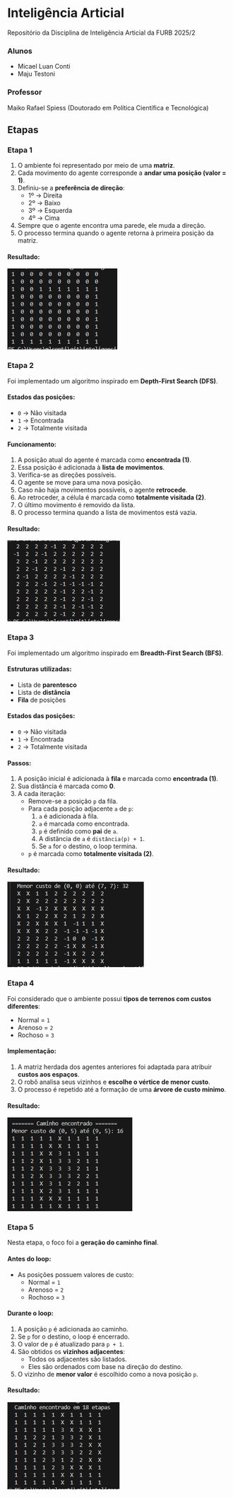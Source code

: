 # Inteligência Articial 

Repositório da Disciplina de Inteligência Articial da FURB 2025/2

### Alunos
- Micael Luan Conti
- Maju Testoni

### Professor
Maiko Rafael Spiess (Doutorado em Política Científica e Tecnológica)

## Etapas

### Etapa 1
1. O ambiente foi representado por meio de uma **matriz**.  
2. Cada movimento do agente corresponde a **andar uma posição (valor = 1)**.  
3. Definiu-se a **preferência de direção**:  
   - 1º → Direita  
   - 2º → Baixo  
   - 3º → Esquerda  
   - 4º → Cima  
4. Sempre que o agente encontra uma parede, ele muda a direção.  
5. O processo termina quando o agente retorna à primeira posição da matriz.

#### Resultado:

![Resultado Agente 1](./images/agente1.png)

### Etapa 2
Foi implementado um algoritmo inspirado em **Depth-First Search (DFS)**.  

#### Estados das posições:
- `0` → Não visitada  
- `1` → Encontrada  
- `2` → Totalmente visitada  

#### Funcionamento:
1. A posição atual do agente é marcada como **encontrada (1)**.  
2. Essa posição é adicionada à **lista de movimentos**.  
3. Verifica-se as direções possíveis.  
4. O agente se move para uma nova posição.  
5. Caso não haja movimentos possíveis, o agente **retrocede**.  
6. Ao retroceder, a célula é marcada como **totalmente visitada (2)**.  
7. O último movimento é removido da lista.  
8. O processo termina quando a lista de movimentos está vazia. 

#### Resultado:

![Resultado Agente 2](./images/agente2.png)

### Etapa 3
Foi implementado um algoritmo inspirado em **Breadth-First Search (BFS)**.  

#### Estruturas utilizadas:
- Lista de **parentesco**  
- Lista de **distância**  
- **Fila** de posições  

#### Estados das posições:
- `0` → Não visitada  
- `1` → Encontrada  
- `2` → Totalmente visitada  

#### Passos:
1. A posição inicial é adicionada à **fila** e marcada como **encontrada (1)**.  
2. Sua distância é marcada como **0**.  
3. A cada iteração:  
   - Remove-se a posição `p` da fila.  
   - Para cada posição adjacente `a` de `p`:  
     1. `a` é adicionada à fila.  
     2. `a` é marcada como encontrada.  
     3. `p` é definido como **pai** de `a`.  
     4. A distância de `a` é `distância(p) + 1`.  
     5. Se `a` for o destino, o loop termina.  
   - `p` é marcada como **totalmente visitada (2)**.  

#### Resultado:

![Resultado Agente 3](./images/agente3.png)

### Etapa 4
Foi considerado que o ambiente possui **tipos de terrenos com custos diferentes**:  
- Normal = `1`  
- Arenoso = `2`  
- Rochoso = `3`  

#### Implementação:
1. A matriz herdada dos agentes anteriores foi adaptada para atribuir **custos aos espaços**.  
2. O robô analisa seus vizinhos e **escolhe o vértice de menor custo**.  
3. O processo é repetido até a formação de uma **árvore de custo mínimo**.  

#### Resultado:

![Resultado Agente 4](./images/agente4.png)

### Etapa 5

Nesta etapa, o foco foi a **geração do caminho final**.  

#### Antes do loop:
- As posições possuem valores de custo:  
  - Normal = `1`  
  - Arenoso = `2`  
  - Rochoso = `3`  

#### Durante o loop:
1. A posição `p` é adicionada ao caminho.  
2. Se `p` for o destino, o loop é encerrado.  
3. O valor de `p` é atualizado para `p + 1`.  
4. São obtidos os **vizinhos adjacentes**:  
   - Todos os adjacentes são listados.  
   - Eles são ordenados com base na direção do destino.  
5. O vizinho de **menor valor** é escolhido como a nova posição `p`.  

#### Resultado:

![Resultado Agente 5](./images/agente5.png)